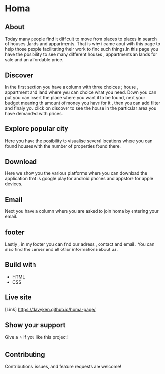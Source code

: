 # Homa

## About
     
  Today many people find it difficult to move from places to places in search of houses ,lands and appartments. That is why i came aout with this page to help those people facilitating their work to find such things.In this page you have the posibility to see many different houses , appartments an lands for sale and an affordable price. 
## Discover 

  In the first section you have a column with three choices ; house , appartment and land where you can choice what you need. Down you can put you can insert the place where you want it to be found, next your budget meaning th amount of money you have for it , then you can add filter and finaly you click on discover to see the house in the particular area you have demanded with prices.

## Explore popular city      

  Here you have the posibility to visualise several locations where you can found houses with the number of properties found there.

## Download 

  Here we show you the various platforms where you can download the application that is google play for android phones and appstore for apple devices.

## Email 

  Next you have a column where you are asked to join homa by entering your email.

## footer

  Lastly , in my footer you can find our adress , contact and email . You can also find the career and all other informations about us. 

## Build with

  - HTML
  - CSS

## Live site  
         
  [Link] https://davyken.github.io/homa-page/

## Show your support

  Give a ⭐️ if you like this project!

## Contributing

  Contributions, issues, and feature requests are welcome!


